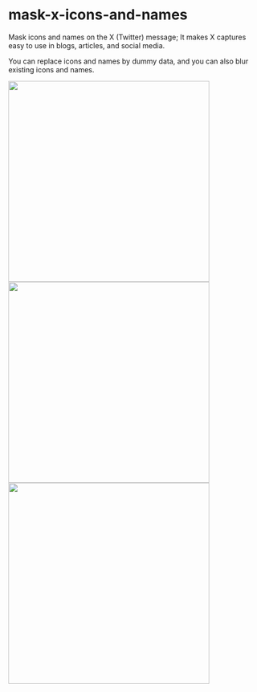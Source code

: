 # mask-x-icons-and-names

Mask icons and names on the X (Twitter) message;  It makes X captures easy to use in blogs, articles, and social media.

You can replace icons and names by dummy data, and you can also blur existing icons and names.


<img width="400px" src="https://user-images.githubusercontent.com/15196363/208248005-e73efd03-c2fc-43ed-a0ac-1a344aa8e4ce.png">

<img width="400px" src="https://user-images.githubusercontent.com/15196363/208248006-85b7af17-db04-4c94-8f4f-2e0f4619993d.png">

<img width="400px" src="https://user-images.githubusercontent.com/15196363/208248010-4325d1fe-3435-4a37-8a5e-6063322c5c05.png">
